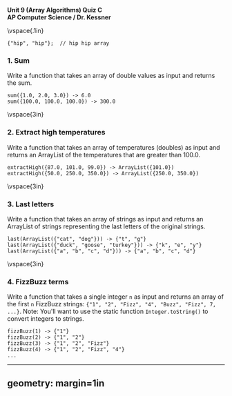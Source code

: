 __Unit 9 (Array Algorithms) Quiz C__  
__AP Computer Science / Dr. Kessner__  

\vspace{.1in}

```
{"hip", "hip"};  // hip hip array
```

### 1.  Sum

Write a function that takes an array of double values as input and returns the
sum.

```
sum({1.0, 2.0, 3.0}) -> 6.0
sum({100.0, 100.0, 100.0}) -> 300.0
```


\vspace{3in}


### 2.  Extract high temperatures

Write a function that takes an array of temperatures (doubles) as input and
returns an ArrayList of the temperatures that are greater than 100.0.

```
extractHigh({87.0, 101.0, 99.0}) -> ArrayList({101.0})
extractHigh({50.0, 250.0, 350.0}) -> ArrayList({250.0, 350.0})
```
\vspace{3in}


### 3.  Last letters

Write a function that takes an array of strings as input and returns an
ArrayList of strings representing the last letters of the original strings.

```
last(ArrayList({"cat", "dog"})) -> {"t", "g"}
last(ArrayList({"duck", "goose", "turkey"})) -> {"k", "e", "y"}
last(ArrayList({"a", "b", "c", "d"})) -> {"a", "b", "c", "d"}
```

\vspace{3in}

### 4.  FizzBuzz terms

Write a function that takes a single integer `n` as input and returns an array
of the first `n` FizzBuzz strings: 
`{"1", "2", "Fizz", "4", "Buzz", "Fizz", 7, ...}`.
Note: You'll want to use the static function `Integer.toString()` to convert
integers to strings.

```
fizzBuzz(1) -> {"1"}
fizzBuzz(2) -> {"1", "2"}
fizzBuzz(3) -> {"1", "2", "Fizz"}
fizzBuzz(4) -> {"1", "2", "Fizz", "4"}
...
```


---
geometry: margin=1in
---


